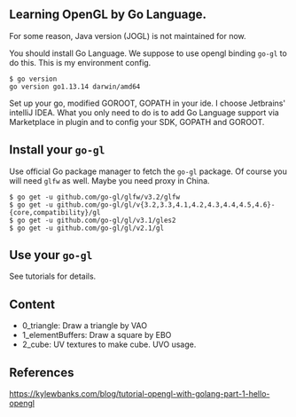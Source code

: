 Learning OpenGL by Go Language.
---

For some reason, Java version (JOGL) is not maintained for now.

You should install Go Language. We suppose to use opengl binding `go-gl` to do this. This is my environment config.
```$xslt
$ go version
go version go1.13.14 darwin/amd64
```
Set up your go, modified GOROOT, GOPATH in your ide. I choose Jetbrains' intelliJ IDEA. What you only need to do is to add Go Language support via Marketplace in plugin and to config your SDK, GOPATH and GOROOT.


Install your ``go-gl``
----------
Use official Go package manager to fetch the ``go-gl`` package. Of course you will need ``glfw`` as well.
Maybe you need proxy in China.

```$xslt
$ go get -u github.com/go-gl/glfw/v3.2/glfw
$ go get -u github.com/go-gl/gl/v{3.2,3.3,4.1,4.2,4.3,4.4,4.5,4.6}-{core,compatibility}/gl
$ go get -u github.com/go-gl/gl/v3.1/gles2 
$ go get -u github.com/go-gl/gl/v2.1/gl
```

Use your ``go-gl``
----------
See tutorials for details.

Content
---------
- 0_triangle: Draw a triangle by VAO
- 1_elementBuffers: Draw a square by EBO
- 2_cube: UV textures to make cube. UVO usage.


References
--------
https://kylewbanks.com/blog/tutorial-opengl-with-golang-part-1-hello-opengl